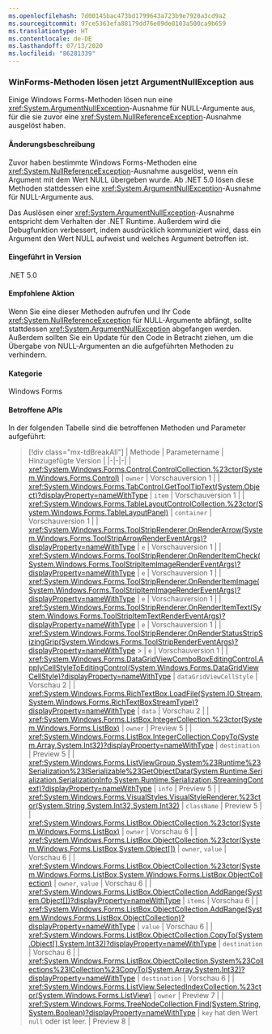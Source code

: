 ```yaml
---
ms.openlocfilehash: 7d00145bac473bd1799643a723b9e7928a3cd9a2
ms.sourcegitcommit: 97ce5363efa88179dd76e09de0103a500ca9b659
ms.translationtype: HT
ms.contentlocale: de-DE
ms.lasthandoff: 07/13/2020
ms.locfileid: "86281339"
---
```

### <a name="winforms-methods-now-throw-argumentnullexception"></a>WinForms-Methoden lösen jetzt ArgumentNullException aus

Einige Windows Forms-Methoden lösen nun eine <xref:System.ArgumentNullException>-Ausnahme für NULL-Argumente aus, für die sie zuvor eine <xref:System.NullReferenceException>-Ausnahme ausgelöst haben.

#### <a name="change-description"></a>Änderungsbeschreibung

Zuvor haben bestimmte Windows Forms-Methoden eine <xref:System.NullReferenceException>-Ausnahme ausgelöst, wenn ein Argument mit dem Wert NULL übergeben wurde. Ab .NET 5.0 lösen diese Methoden stattdessen eine <xref:System.ArgumentNullException>-Ausnahme für NULL-Argumente aus.

Das Auslösen einer <xref:System.ArgumentNullException>-Ausnahme entspricht dem Verhalten der .NET Runtime. Außerdem wird die Debugfunktion verbessert, indem ausdrücklich kommuniziert wird, dass ein Argument den Wert NULL aufweist und welches Argument betroffen ist.

#### <a name="version-introduced"></a>Eingeführt in Version

.NET 5.0

#### <a name="recommended-action"></a>Empfohlene Aktion

Wenn Sie eine dieser Methoden aufrufen und Ihr Code <xref:System.NullReferenceException> für NULL-Argumente abfängt, sollte stattdessen <xref:System.ArgumentNullException> abgefangen werden. Außerdem sollten Sie ein Update für den Code in Betracht ziehen, um die Übergabe von NULL-Argumenten an die aufgeführten Methoden zu verhindern.

#### <a name="category"></a>Kategorie

Windows Forms

#### <a name="affected-apis"></a>Betroffene APIs

In der folgenden Tabelle sind die betroffenen Methoden und Parameter aufgeführt:

> [!div class="mx-tdBreakAll"]
> | Methode | Parametername | Hinzugefügte Version |
> |-|-|-|
> | <xref:System.Windows.Forms.Control.ControlCollection.%23ctor(System.Windows.Forms.Control)> | `owner` | Vorschauversion 1 |
> | <xref:System.Windows.Forms.TabControl.GetToolTipText(System.Object)?displayProperty=nameWithType> | `item` | Vorschauversion 1 |
> | <xref:System.Windows.Forms.TableLayoutControlCollection.%23ctor(System.Windows.Forms.TableLayoutPanel)> | `container` | Vorschauversion 1 |
> | <xref:System.Windows.Forms.ToolStripRenderer.OnRenderArrow(System.Windows.Forms.ToolStripArrowRenderEventArgs)?displayProperty=nameWithType> | `e` | Vorschauversion 1 |
> | <xref:System.Windows.Forms.ToolStripRenderer.OnRenderItemCheck(System.Windows.Forms.ToolStripItemImageRenderEventArgs)?displayProperty=nameWithType> | `e` | Vorschauversion 1 |
> | <xref:System.Windows.Forms.ToolStripRenderer.OnRenderItemImage(System.Windows.Forms.ToolStripItemImageRenderEventArgs)?displayProperty=nameWithType> | `e` | Vorschauversion 1 |
> | <xref:System.Windows.Forms.ToolStripRenderer.OnRenderItemText(System.Windows.Forms.ToolStripItemTextRenderEventArgs)?displayProperty=nameWithType> | `e` | Vorschauversion 1 |
> | <xref:System.Windows.Forms.ToolStripRenderer.OnRenderStatusStripSizingGrip(System.Windows.Forms.ToolStripRenderEventArgs)?displayProperty=nameWithType> > | `e` | Vorschauversion 1 |
> | <xref:System.Windows.Forms.DataGridViewComboBoxEditingControl.ApplyCellStyleToEditingControl(System.Windows.Forms.DataGridViewCellStyle)?displayProperty=nameWithType> | `dataGridViewCellStyle` | Vorschau 2 |
> | <xref:System.Windows.Forms.RichTextBox.LoadFile(System.IO.Stream,System.Windows.Forms.RichTextBoxStreamType)?displayProperty=nameWithType> | `data` | Vorschau 2 |
> | <xref:System.Windows.Forms.ListBox.IntegerCollection.%23ctor(System.Windows.Forms.ListBox)> | `owner` | Preview 5 |
> | <xref:System.Windows.Forms.ListBox.IntegerCollection.CopyTo(System.Array,System.Int32)?displayProperty=nameWithType> | `destination` | Preview 5 |
> | <xref:System.Windows.Forms.ListViewGroup.System%23Runtime%23Serialization%23ISerializable%23GetObjectData(System.Runtime.Serialization.SerializationInfo,System.Runtime.Serialization.StreamingContext)?displayProperty=nameWithType> | `info` | Preview 5 |
> | <xref:System.Windows.Forms.VisualStyles.VisualStyleRenderer.%23ctor(System.String,System.Int32,System.Int32)> | `className` | Preview 5 |
> | <xref:System.Windows.Forms.ListBox.ObjectCollection.%23ctor(System.Windows.Forms.ListBox)> | `owner` | Vorschau 6 |
> | <xref:System.Windows.Forms.ListBox.ObjectCollection.%23ctor(System.Windows.Forms.ListBox,System.Object[])> | `owner`, `value` | Vorschau 6 |
> | <xref:System.Windows.Forms.ListBox.ObjectCollection.%23ctor(System.Windows.Forms.ListBox,System.Windows.Forms.ListBox.ObjectCollection)> | `owner`, `value` | Vorschau 6 |
> | <xref:System.Windows.Forms.ListBox.ObjectCollection.AddRange(System.Object[])?displayProperty=nameWithType> | `items` | Vorschau 6 |
> | <xref:System.Windows.Forms.ListBox.ObjectCollection.AddRange(System.Windows.Forms.ListBox.ObjectCollection)?displayProperty=nameWithType> | `value` | Vorschau 6 |
> | <xref:System.Windows.Forms.ListBox.ObjectCollection.CopyTo(System.Object[],System.Int32)?displayProperty=nameWithType> | `destination` | Vorschau 6 |
> | <xref:System.Windows.Forms.ListBox.ObjectCollection.System%23Collections%23ICollection%23CopyTo(System.Array,System.Int32)?displayProperty=nameWithType> | `destination` | Vorschau 6 |
> | <xref:System.Windows.Forms.ListView.SelectedIndexCollection.%23ctor(System.Windows.Forms.ListView)> | `owner` | Preview 7 |
> | <xref:System.Windows.Forms.TreeNodeCollection.Find(System.String,System.Boolean)?displayProperty=nameWithType> | `key` hat den Wert `null` oder ist leer. | Preview 8 |

<!-- 

#### Affected APIs

- `M:System.Windows.Forms.Control.ControlCollection.#ctor(System.Windows.Forms.Control)`
- `M:System.Windows.Forms.TabControl.GetToolTipText(System.Object)`
- `M:System.Windows.Forms.TableLayoutControlCollection.#ctor(System.Windows.Forms.TableLayoutPanel)`
- `M:System.Windows.Forms.ToolStripRenderer.OnRenderArrow(System.Windows.Forms.ToolStripArrowRenderEventArgs)`
- `M:System.Windows.Forms.ToolStripRenderer.OnRenderItemImage(System.Windows.Forms.ToolStripItemImageRenderEventArgs)`
- `M:System.Windows.Forms.ToolStripRenderer.OnRenderItemCheck(System.Windows.Forms.ToolStripItemImageRenderEventArgs)`
- `M:System.Windows.Forms.ToolStripRenderer.OnRenderItemText(System.Windows.Forms.ToolStripItemTextRenderEventArgs)`
- `M:System.Windows.Forms.ToolStripRenderer.OnRenderStatusStripSizingGrip(System.Windows.Forms.ToolStripRenderEventArgs)`
- `M:System.Windows.Forms.DataGridViewComboBoxEditingControl.ApplyCellStyleToEditingControl(System.Windows.Forms.DataGridViewCellStyle)`
- `M:System.Windows.Forms.RichTextBox.LoadFile(System.IO.Stream,System.Windows.Forms.RichTextBoxStreamType)`
- `M:System.Windows.Forms.ListViewGroup.System%23Runtime%23Serialization%23ISerializable%23GetObjectData(System.Runtime.Serialization.SerializationInfo,System.Runtime.Serialization.StreamingContext)`
- `M:System.Windows.Forms.VisualStyles.VisualStyleRenderer.%23ctor(System.String,System.Int32,System.Int32)`
- `M:System.Windows.Forms.ListBox.IntegerCollection.%23ctor(System.Windows.Forms.ListBox)`
- `M:System.Windows.Forms.ListBox.IntegerCollection.CopyTo(System.Array,System.Int32)`
- `M:System.Windows.Forms.ListBox.ObjectCollection.%23ctor(System.Windows.Forms.ListBox)`
- `M:System.Windows.Forms.ListBox.ObjectCollection.%23ctor(System.Windows.Forms.ListBox,System.Object[])`
- `M:System.Windows.Forms.ListBox.ObjectCollection.%23ctor(System.Windows.Forms.ListBox,System.Windows.Forms.ListBox.ObjectCollection)`
- `M:System.Windows.Forms.ListBox.ObjectCollection.AddRange(System.Object[])`
- `M:System.Windows.Forms.ListBox.ObjectCollection.AddRange(System.Windows.Forms.ListBox.ObjectCollection)`
- `M:System.Windows.Forms.ListBox.ObjectCollection.CopyTo(System.Object[],System.Int32)`
- `M:System.Windows.Forms.ListBox.ObjectCollection.System%23Collections%23ICollection%23CopyTo(System.Array,System.Int32)`
- `M:System.Windows.Forms.ListView.SelectedIndexCollection.#ctor(System.Windows.Forms.ListView)`
- `M:System.Windows.Forms.TreeNodeCollection.Find(System.String,System.Boolean)`

-->
